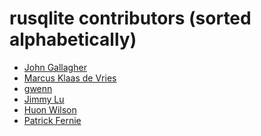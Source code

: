 rusqlite contributors (sorted alphabetically)
=============================================

* [John Gallagher](https://github.com/jgallagher)
* [Marcus Klaas de Vries](https://github.com/marcusklaas)
* [gwenn](https://github.com/gwenn)
* [Jimmy Lu](https://github.com/Yuhta)
* [Huon Wilson](https://github.com/huonw)
* [Patrick Fernie](https://github.com/pfernie)
